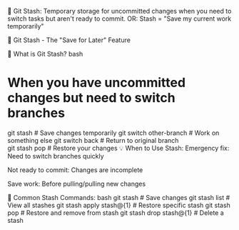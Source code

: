 🌿 Git Stash:
Temporary storage for uncommitted changes when you need to switch tasks but aren't ready to commit.
OR:
Stash = "Save my current work temporarily"


🌿 Git Stash - The "Save for Later" Feature

🧳 What is Git Stash?
bash
# When you have uncommitted changes but need to switch branches
git stash          # Save changes temporarily
git switch other-branch  # Work on something else
git switch back    # Return to original branch  
git stash pop      # Restore your changes
💡 When to Use Stash:
Emergency fix: Need to switch branches quickly

Not ready to commit: Changes are incomplete

Save work: Before pulling/pulling new changes

🔧 Common Stash Commands:
bash
git stash                    # Save changes
git stash list               # View all stashes
git stash apply stash@{1}    # Restore specific stash
git stash pop               # Restore and remove from stash
git stash drop stash@{1}    # Delete a stash